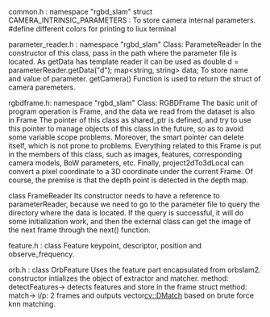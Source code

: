 common.h : namespace "rgbd_slam"
	struct CAMERA_INTRINSIC_PARAMETERS : To store camera internal parameters.
	#define different colors for printing to liux terminal

parameter_reader.h : namespace "rgbd_slam" Class: ParameteReader
 In the constructor of this class, pass in the path where the parameter file is located.
 As getData has template reader it can be used as double d = parameterReader.getData<double>("d");
 map<string, string> data; To store name and value of parameter.
 getCamera() Function is used to return the struct of camera paremeters.



rgbdframe.h: namespace "rgbd_slam" Class: RGBDFrame 
The basic unit of program operation is Frame, and the data we read from the dataset is also in Frame
The pointer of this class as shared_ptr is defined, and try to use this pointer to manage objects of this class in the future, so as to avoid some variable scope problems. Moreover, the smart pointer can delete itself, which is not prone to problems.
Everything related to this Frame is put in the members of this class, such as images, features, corresponding camera models, BoW parameters, etc. 
Finally, project2dTo3dLocal can convert a pixel coordinate to a 3D coordinate under the current Frame. Of course, the premise is that the depth point is detected in the depth map.

class FrameReader
Its constructor needs to have a reference to parameterReader, because we need to go to the parameter file to query the directory where the data is located. 
If the query is successful, it will do some initialization work, and then the external class can get the image of the next frame through the next() function.


feature.h : class Feature
	keypoint, descriptor, position and observe_frequency.


orb.h : class OrbFeature
	Uses the feature part encapsulated from orbslam2.
	constructor intializes the object of extractor and matcher.
method: detectFeatures-> detects features and store in the frame struct
method: match-> i/p: 2 frames and outputs vector<cv::DMatch> based on brute force knn matching.
